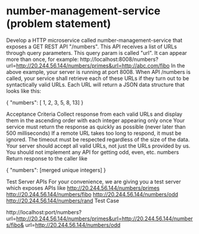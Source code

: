 # number-management-service (problem statement)
Develop a HTTP microservice called number-management-service that exposes a GET REST API "/numbers". This API
receives a list of URLs through query parameters. This query param is called "url". It can appear more than once, for
example:
http://localhost:8008/numbers?url=http://20.244.56.144/numbers/primes&url=http://abc.com/fibo
In the above example, your server is running at port 8008. When API /numbers is called, your service shall retrieve
each of these URLs if they turn out to be syntactically valid URLs. Each URL will return a JSON data structure that
looks like this:

{
"numbers": [ 1, 2, 3, 5, 8, 13]
}

Acceptance Criteria
Collect response from each valid URLs and display them in the ascending order with each integer appearing only once
Your service must return the response as quickly as possible (never later than 500 milliseconds)
If a remote URL takes too long to respond, it must be ignored. The timeout must be respected regardless of the size of the data.
Your server should accept all valid URLs, not just the URLs provided by us.
You should not implement any API for getting odd, even, etc. numbers
Return response to the caller like

{
"numbers": [merged unique integers]
}

Test Server APIs
For your convenience, we are giving you a test server which exposes APIs like
http://20.244.56.144/numbers/primes
http://20.244.56.144/numbers/fibo
http://20.244.56.144/numbers/odd
http://20.244.56.144/numbers/rand
Test Case

http://localhost:port/numbers?url=http://20.244.56.144/numbers/primes&url=http://20.244.56.144/numbers/fibo&
url=http://20.244.56.144/numbers/odd
